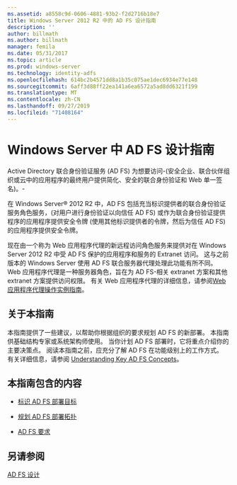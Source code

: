```yaml
---
ms.assetid: a8558c9d-0606-4881-93b2-f2d2716b18e7
title: Windows Server 2012 R2 中的 AD FS 设计指南
description: ''
author: billmath
ms.author: billmath
manager: femila
ms.date: 05/31/2017
ms.topic: article
ms.prod: windows-server
ms.technology: identity-adfs
ms.openlocfilehash: 614bc2b4571dd8a1b35c075ae1dec6934e77e148
ms.sourcegitcommit: 6aff3d88ff22ea141a6ea6572a5ad8dd6321f199
ms.translationtype: MT
ms.contentlocale: zh-CN
ms.lasthandoff: 09/27/2019
ms.locfileid: "71408164"
---
```

# <a name="ad-fs-design-guide-in-windows-server"></a>Windows Server 中 AD FS 设计指南 

Active Directory 联合身份验证服务 \(AD FS\) 为想要访问\-\(安全企业、联合伙伴组织或云中的应用程序的最终用户提供简化、安全的联合身份验证和 Web 单一签名\)。\-  
  
在 Windows Server® 2012 R2 中，AD FS 包括充当标识提供者的联合身份验证服务角色服务，\(对用户进行身份验证以向信任 AD FS\) 或作为联合身份验证提供程序的应用程序提供安全令牌 \(使用其他标识提供者的令牌，然后为信任 AD FS\)的应用程序提供安全令牌。  
  
现在由一个称为 Web 应用程序代理的新远程访问角色服务来提供对在 Windows Server 2012 R2 中受 AD FS 保护的应用程序和服务的 Extranet 访问。 这与之前版本的 Windows Server 使用 AD FS 联合服务器代理处理此功能有所不同。 Web 应用程序代理是一种服务器角色，旨在为 AD FS\-相关 extranet 方案和其他 extranet 方案提供访问权限。 有关 Web 应用程序代理的详细信息，请参阅[Web 应用程序代理操作实例指南](https://technet.microsoft.com/library/dn280944.aspx)。  
  
## <a name="about-this-guide"></a>关于本指南  
本指南提供了一些建议，以帮助你根据组织的要求规划 AD FS 的新部署。 本指南供基础结构专家或系统架构师使用。 当你计划 AD FS 部署时，它将重点介绍你的主要决策点。 阅读本指南之前，应充分了解 AD FS 在功能级别上的工作方式。 有关详细信息，请参阅 [Understanding Key AD FS Concepts](../../ad-fs/technical-reference/Understanding-Key-AD-FS-Concepts.md)。  
  
## <a name="in-this-guide"></a>本指南包含的内容  
  
-   [标识 AD FS 部署目标](Identify-Your-AD-FS-Deployment-Goals.md)  
  
-   [规划 AD FS 部署拓扑](Plan-Your-AD-FS-Deployment-Topology.md)  
  
-   [AD FS 要求](AD-FS-Requirements.md)  
  
  
## <a name="see-also"></a>另请参阅  
[AD FS 设计](../../ad-fs/AD-FS-Design.md)  
  


